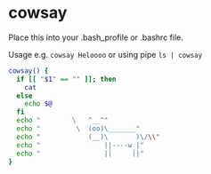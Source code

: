 # cowsay

Place this into your .bash_profile or .bashrc file.

Usage e.g. `cowsay Heloooo` or using pipe `ls | cowsay`

```bash
cowsay() {
  if [[ "$1" == "" ]]; then
    cat
  else
    echo $@
  fi
  echo "        \   ^__^"
  echo "         \  (oo)\_______"
  echo "            (__)\       )\/\\"
  echo "                ||----w |"
  echo "                ||     ||"
}
```
